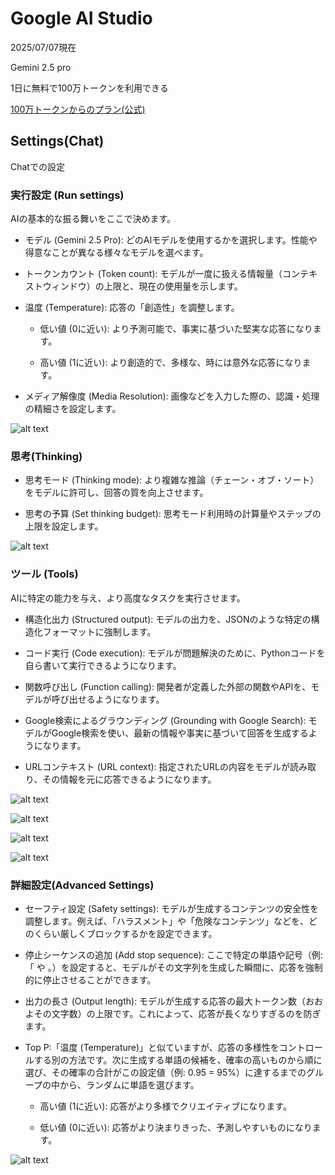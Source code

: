 # Google AI Studio
2025/07/07現在

Gemini 2.5 pro 

1日に無料で100万トークンを利用できる

[100万トークンからのプラン(公式)](https://ai.google.dev/gemini-api/docs/pricing?hl=ja)

## Settings(Chat)
Chatでの設定

### 実行設定 (Run settings)
AIの基本的な振る舞いをここで決めます。

- モデル (Gemini 2.5 Pro): どのAIモデルを使用するかを選択します。性能や得意なことが異なる様々なモデルを選べます。

- トークンカウント (Token count): モデルが一度に扱える情報量（コンテキストウィンドウ）の上限と、現在の使用量を示します。

- 温度 (Temperature): 応答の「創造性」を調整します。

    - 低い値 (0に近い): より予測可能で、事実に基づいた堅実な応答になります。

    - 高い値 (1に近い): より創造的で、多様な、時には意外な応答になります。

- メディア解像度 (Media Resolution): 画像などを入力した際の、認識・処理の精細さを設定します。

![alt text](run_settings.png)

### 思考(Thinking)

- 思考モード (Thinking mode): より複雑な推論（チェーン・オブ・ソート）をモデルに許可し、回答の質を向上させます。

- 思考の予算 (Set thinking budget): 思考モード利用時の計算量やステップの上限を設定します。

![alt text](thinking.png)

### ツール (Tools)
AIに特定の能力を与え、より高度なタスクを実行させます。

- 構造化出力 (Structured output): モデルの出力を、JSONのような特定の構造化フォーマットに強制します。

- コード実行 (Code execution): モデルが問題解決のために、Pythonコードを自ら書いて実行できるようになります。

- 関数呼び出し (Function calling): 開発者が定義した外部の関数やAPIを、モデルが呼び出せるようになります。

- Google検索によるグラウンディング (Grounding with Google Search): モデルがGoogle検索を使い、最新の情報や事実に基づいて回答を生成するようになります。

- URLコンテキスト (URL context): 指定されたURLの内容をモデルが読み取り、その情報を元に応答できるようになります。

![alt text](tools.png)

![alt text](output_code.png)

![alt text](output_visual.png)

![alt text](function.png)

### 詳細設定(Advanced Settings)

- セーフティ設定 (Safety settings): モデルが生成するコンテンツの安全性を調整します。例えば、「ハラスメント」や「危険なコンテンツ」などを、どのくらい厳しくブロックするかを設定できます。

- 停止シーケンスの追加 (Add stop sequence): ここで特定の単語や記号（例: 「 や 。）を設定すると、モデルがその文字列を生成した瞬間に、応答を強制的に停止させることができます。

- 出力の長さ (Output length): モデルが生成する応答の最大トークン数（おおよその文字数）の上限です。これによって、応答が長くなりすぎるのを防ぎます。

- Top P:「温度 (Temperature)」と似ていますが、応答の多様性をコントロールする別の方法です。次に生成する単語の候補を、確率の高いものから順に選び、その確率の合計がこの設定値（例: 0.95 = 95%）に達するまでのグループの中から、ランダムに単語を選びます。

    - 高い値 (1に近い): 応答がより多様でクリエイティブになります。

    - 低い値 (0に近い): 応答がより決まりきった、予測しやすいものになります。

![alt text](advanced.png)
